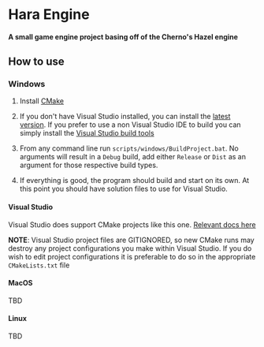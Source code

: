 # Hara Engine

#### A small game engine project basing off of the Cherno's Hazel engine

## How to use

### Windows

1. Install [CMake](https://cmake.org/download/)

2. If you don't have Visual Studio installed, you can install the [latest version](https://visualstudio.microsoft.com/downloads/). If you prefer to use a non Visual Studio IDE to build you can simply install the [Visual Studio build tools](https://aka.ms/vs/17/release/vs_BuildTools.exe)

3. From any command line run `scripts/windows/BuildProject.bat`. No arguments will result in a `Debug` build, add either `Release` or `Dist` as an argument for those respective build types. 

4. If everything is good, the program should build and start on its own. At this point you should have solution files to use for Visual Studio.

#### Visual Studio 

Visual Studio does support CMake projects like this one. [Relevant docs here](https://learn.microsoft.com/en-us/cpp/build/cmake-projects-in-visual-studio?view=msvc-170)

**NOTE**: Visual Studio project files are GITIGNORED, so new CMake runs may destroy any project configurations you make within Visual Studio. If you do wish to edit project configurations
it is preferable to do so in the appropriate `CMakeLists.txt` file

#### MacOS

TBD

#### Linux

TBD